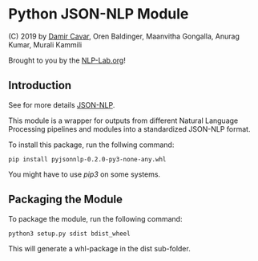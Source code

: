 # Python JSON-NLP Module

(C) 2019 by [Damir Cavar], Oren Baldinger, Maanvitha Gongalla, Anurag Kumar, Murali Kammili

Brought to you by the [NLP-Lab.org]!




## Introduction

See for more details [JSON-NLP].

This module is a wrapper for outputs from different Natural Language Processing pipelines and modules into a standardized JSON-NLP format.

To install this package, run the follwing command:

    pip install pyjsonnlp-0.2.0-py3-none-any.whl

You might have to use *pip3* on some systems.



## Packaging the Module

To package the module, run the following command:

    python3 setup.py sdist bdist_wheel

This will generate a whl-package in the dist sub-folder.








[Damir Cavar]: http://damir.cavar.me/ "Damir Cavar"
[NLP-Lab.org]: http://nlp-lab.org/ "NLP-Lab.org"
[JSON-NLP]: https://github.com/dcavar/JSON-NLP "JSON-NLP"

